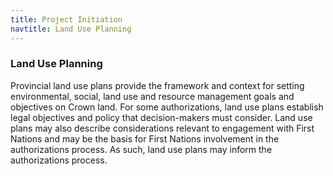 ```yaml
---
title: Project Initiation
navtitle: Land Use Planning
---
```

### Land Use Planning

Provincial land use plans provide the framework and context for setting environmental, social, land use and resource management goals and objectives on Crown land. For some authorizations, land use plans establish legal objectives and policy that decision-makers must consider. Land use plans may also describe considerations relevant to engagement with First Nations and may be the basis for First Nations involvement in the authorizations process. As such, land use plans may inform the authorizations process.

